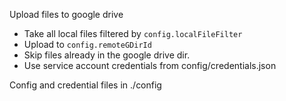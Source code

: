 Upload files to google drive
- Take all local files filtered by `config.localFileFilter`
- Upload to `config.remoteGDirId`
- Skip files already in the google drive dir.
- Use service account credentials from config/credentials.json


Config and credential files in ./config